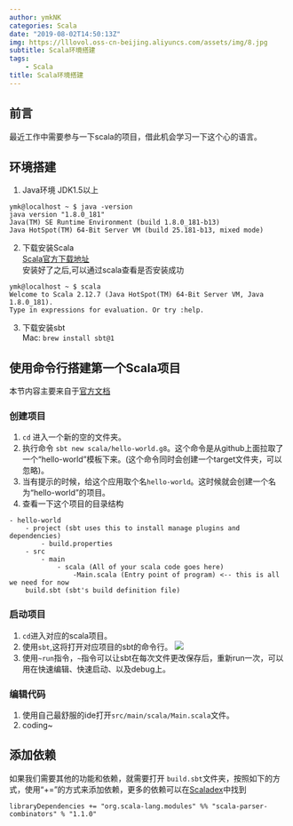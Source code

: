 ```yaml
---
author: ymkNK
categories: Scala
date: "2019-08-02T14:50:13Z"
img: https://lllovol.oss-cn-beijing.aliyuncs.com/assets/img/8.jpg
subtitle: Scala环境搭建
tags: 
    - Scala
title: Scala环境搭建
---
```

## 前言
最近工作中需要参与一下scala的项目，借此机会学习一下这个心的语言。

## 环境搭建
1. Java环境 JDK1.5以上  
```
ymk@localhost ~ $ java -version
java version "1.8.0_181"
Java(TM) SE Runtime Environment (build 1.8.0_181-b13)
Java HotSpot(TM) 64-Bit Server VM (build 25.181-b13, mixed mode)
```
2. 下载安装Scala  
[Scala官方下载地址](https://www.scala-lang.org/download/)  
安装好了之后,可以通过scala查看是否安装成功
```
ymk@localhost ~ $ scala
Welcome to Scala 2.12.7 (Java HotSpot(TM) 64-Bit Server VM, Java 1.8.0_181).
Type in expressions for evaluation. Or try :help.
```

3. 下载安装sbt  
Mac:
`brew install sbt@1`

## 使用命令行搭建第一个Scala项目
本节内容主要来自于[官方文档](https://docs.scala-lang.org/getting-started/sbt-track/getting-started-with-scala-and-sbt-on-the-command-line.html)  

### 创建项目
1. `cd` 进入一个新的空的文件夹。
2. 执行命令 `sbt new scala/hello-world.g8`。这个命令是从github上面拉取了一个“hello-world”模板下来。(这个命令同时会创建一个target文件夹，可以忽略)。
3. 当有提示的时候，给这个应用取个名`hello-world`。这时候就会创建一个名为“hello-world”的项目。
4. 查看一下这个项目的目录结构
```
- hello-world
    - project (sbt uses this to install manage plugins and dependencies)
        - build.properties
    - src
        - main
            - scala (All of your scala code goes here)
                -Main.scala (Entry point of program) <-- this is all we need for now
    build.sbt (sbt's build definition file)
```

### 启动项目
1. `cd`进入对应的scala项目。
2. 使用`sbt`,这将打开对应项目的sbt的命令行。
![](https://lllovol.oss-cn-beijing.aliyuncs.com/assets/img/pics/WX20190802-154645@2x.png)
3. 使用`~run`指令，`~`指令可以让sbt在每次文件更改保存后，重新run一次，可以用在快速编辑、快速启动、以及debug上。

### 编辑代码

1. 使用自己最舒服的ide打开`src/main/scala/Main.scala`文件。
2. coding~

## 添加依赖
如果我们需要其他的功能和依赖，就需要打开 `build.sbt`文件夹，按照如下的方式，使用“+=”的方式来添加依赖，更多的依赖可以在[Scaladex](https://index.scala-lang.org/)中找到
```
libraryDependencies += "org.scala-lang.modules" %% "scala-parser-combinators" % "1.1.0"
```
